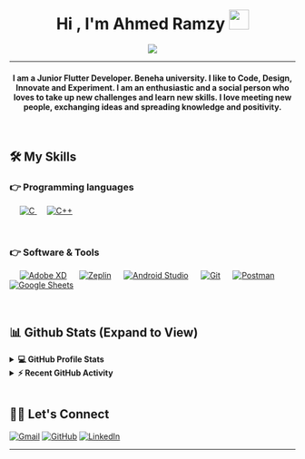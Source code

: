 
<h1 align="center">Hi , I'm Ahmed Ramzy <img src="https://media.giphy.com/media/hvRJCLFzcasrR4ia7z/giphy.gif" width="35"></h1>
<p align="center">
  <a href="https://github.com/DenverCoder1/readme-typing-svg"><img src="https://readme-typing-svg.herokuapp.com?lines=Computer+Science+Student;Full+Stack+Web+Developer;DS%20|%20AI%20|%20ML%20Enthusiast;Graphic%20Designer;Always%20learning%20new%20things&center=true&width=500&height=50"></a>
</p>
<hr/>
<h4 align="center">I am a Junior Flutter Developer. Beneha university. I like to Code, Design, Innovate and Experiment. I am an enthusiastic and a social person who loves to take up new challenges and learn new skills. I love meeting new people, exchanging ideas and spreading knowledge and positivity.</h4>
<br>


## 🛠️ My Skills

### 👉 Programming languages

<p align="left"> 
  &emsp; 
  <a href="https://www.cprogramming.com/" target="_blank"> 
    <img alt="C" src="https://www.bing.com/th?id=OSK.298b235b25173985ec775130d2c91834&w=156&h=112&c=7&o=6&pid=SANGAM">
  </a> 
  &emsp;
  <a href="https://www.w3schools.com/cpp/" target="_blank"> 
    <img alt="C++" src="https://www.bing.com/th?id=OSK.5806625e7aed9aef732a787cb2a1cc6e&w=156&h=112&c=7&o=6&pid=SANGAM">
  </a> 

  &emsp;

</p>


 ### 👉 Software & Tools
 
<p>
  &emsp;
    <a href="#"><img alt="Adobe XD" src="https://encrypted-tbn0.gstatic.com/images?q=tbn:ANd9GcT6Fe1Bev7NiDFQSPsIlnKFIko-AkZgJ_UdqIP28yGEBw&s"></a>
  &emsp;
    <a href="#"><img alt="Zeplin" src="https://encrypted-tbn0.gstatic.com/images?q=tbn:ANd9GcTHn2j2cVbMGc46M2IRps0yaKlcbwcerMzt66-81xARqA&s"></a>
  &emsp;
    <a href="#"><img alt="Android Studio" src="https://encrypted-tbn0.gstatic.com/images?q=tbn:ANd9GcSk_WdMNT6qRtETQwwns_cMNBHw9dXMKVvj34rcKEKX&s"></a>
  &emsp;
    <a href="#"><img alt="Git" src="https://encrypted-tbn0.gstatic.com/images?q=tbn:ANd9GcQXqDKyfbUJ3bsDc5tPovwsAHicZqq5HIMDYPvmRzpdmg&s"></a>
  &emsp;
    <a href="#"><img alt="Postman" src="https://encrypted-tbn0.gstatic.com/images?q=tbn:ANd9GcQ55hpA8u5i-8nyRi-fd35ravm95B1KzGmruJ0owEvIfg&s"></a>
  &emsp;
    <a href="#"><img alt="Google Sheets" src="https://encrypted-tbn0.gstatic.com/images?q=tbn:ANd9GcTOJ5yyRiQPo2gc5IocLQztPzfQynsD-olnvW3_8mIM&s"></a>

</p>

<br/>

## 📊 Github Stats (Expand to View) 


<details> 
  <summary><b>💻 GitHub Profile Stats</b></summary>
  <br/>
  <p align="center">
    <a href="https://github.com/anuraghazra/github-readme-stats"><img alt="Candida's Github Stats" src="https://github-readme-stats.vercel.app/api?username=candida18&show_icons=true&count_private=true&theme=algolia" height="192px"/></a>
<br/>
  &nbsp;
	  <img src="https://github-readme-stats.vercel.app/api/top-langs?username=candida18&show_icons=true&locale=en&layout=compact&theme=algolia" alt="candida18" height="192px"/>
  <br/>
  <b>Note:</b> Top languages is only a metric of the languages my public code consists of and doesn't reflect experience or skill level.
  </p>
</details>


<details>
  <summary><b>⚡ Recent GitHub Activity</b></summary>
  <br/>
   <a href="https://github.com/Candida18"><img alt="Candida's Activity Graph" src="https://activity-graph.herokuapp.com/graph?username=candida18&custom_title=Candida%20Noronha's%20Contribution%20Graph&theme=react-dark" /></a>
  <br/>

</details>

<br/>

## 🙋‍♀️ Let's Connect
<p align="center">


<a href="mailto:amedramzy11345@gmail.com"><img src="https://img.icons8.com/bubbles/50/000000/gmail.png" alt="Gmail"/></a>
<a href="https://github.com/ahmedramzy123"><img src="https://img.icons8.com/bubbles/50/000000/github.png" alt="GitHub"/></a>
<a href="www.linkedin.com/in/ahmed-ramzy-flutter"><img src="https://img.icons8.com/bubbles/50/000000/linkedin.png" alt="LinkedIn"/></a>

</p>

<hr/>









